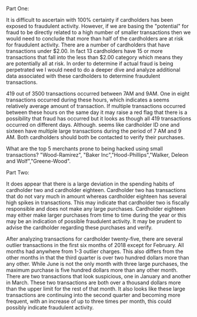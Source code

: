 Part One:

It is difficult to ascertain with 100% certainty if cardholders has been exposed to fraudulent activity. However, if we are basing the "potential" for fraud to be directly related to a high number of smaller transactions then we would need to conclude that more than half of the cardholders are at risk for fraudulent activity. There are a number of cardholders that have transactions under $2.00. In fact 13 cardholders have 15 or more transactions that fall into the less than $2.00 category which means they are potentially all at risk.  In order to determine if actual fraud is being perpetrated we I would need to  do a deeper dive and analyze additional data associated with these cardholders to determine fraudulent transactions.

419 out of 3500 transactions occurred between 7AM and 9AM. One in eight transactions occurred during these hours, which indicates a seems relatively average amount of transaction. If multiple transactions occurred between these hours on the same day it may raise a red flag that there is a possibility that fraud has occurred but it looks as though all 419 transactions occurred on different days. Although. seems like cardholder ID one and sixteen have multiple large transactions during the period of 7 AM and 9 AM. Both cardholders should both be contacted to verify their purchases.

What are the top 5 merchants prone to being hacked using small transactions? "Wood-Ramirez", "Baker Inc","Hood-Phillips","Walker, Deleon and Wolf","Greene-Wood".

Part Two:

It does appear that there is a large deviation in the spending habits of cardholder two and cardholder eighteen. Cardholder two has transactions that do not vary much in amount whereas cardholder eighteen has several high spikes in transactions. This may indicate that cardholder two is fiscally responsible and does not make any large purchases. Cardholder eighteen may either make larger purchases from time to time during the year or this may be an indication of possible fraudulent activity. It may be prudent to advise the cardholder regarding these purchases and verify.

After analyzing transactions for cardholder twenty-five, there are several outlier transactions in the first six months of 2018 except for February. All months had anywhere from 1-3 outlier charges. This also differs from the other months in that the third quarter is over two hundred dollars more than any other. While June is not the only month with three large purchases, the maximum purchase is five hundred dollars more than any other month. There are two transactions that look suspicious, one in January and another in March. These two transactions are both over a thousand dollars more than the upper limit for the rest of that month. It also looks like these large transactions are continuing into the second quarter and becoming more frequent, with an increase of up to three times per month, this could possibly indicate fraudulent activity.
